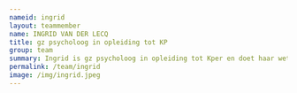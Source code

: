 ```yaml
---
nameid: ingrid
layout: teammember
name: INGRID VAN DER LECQ
title: gz psycholoog in opleiding tot KP
group: team
summary: Ingrid is gz psycholoog in opleiding tot Kper en doet haar wetenschappelijke onderzoek gedeelte van de opleiding onder begeleiding van Anke.
permalink: /team/ingrid
image: /img/ingrid.jpeg
---
```

